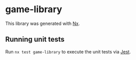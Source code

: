 # game-library

This library was generated with [Nx](https://nx.dev).

## Running unit tests

Run `nx test game-library` to execute the unit tests via [Jest](https://jestjs.io).
